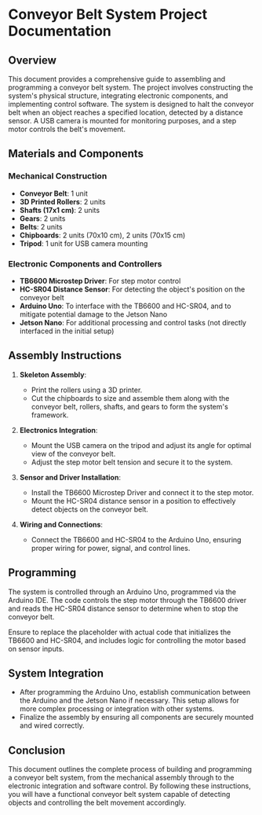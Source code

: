 
# Conveyor Belt System Project Documentation

## Overview

This document provides a comprehensive guide to assembling and programming a conveyor belt system. The project involves constructing the system's physical structure, integrating electronic components, and implementing control software. The system is designed to halt the conveyor belt when an object reaches a specified location, detected by a distance sensor. A USB camera is mounted for monitoring purposes, and a step motor controls the belt's movement.

## Materials and Components

### Mechanical Construction

- **Conveyor Belt**: 1 unit
- **3D Printed Rollers**: 2 units
- **Shafts (17x1 cm)**: 2 units
- **Gears**: 2 units
- **Belts**: 2 units
- **Chipboards**: 2 units (70x10 cm), 2 units (70x15 cm)
- **Tripod**: 1 unit for USB camera mounting

### Electronic Components and Controllers

- **TB6600 Microstep Driver**: For step motor control
- **HC-SR04 Distance Sensor**: For detecting the object's position on the conveyor belt
- **Arduino Uno**: To interface with the TB6600 and HC-SR04, and to mitigate potential damage to the Jetson Nano
- **Jetson Nano**: For additional processing and control tasks (not directly interfaced in the initial setup)

## Assembly Instructions

1. **Skeleton Assembly**:
   - Print the rollers using a 3D printer.
   - Cut the chipboards to size and assemble them along with the conveyor belt, rollers, shafts, and gears to form the system's framework.

2. **Electronics Integration**:
   - Mount the USB camera on the tripod and adjust its angle for optimal view of the conveyor belt.
   - Adjust the step motor belt tension and secure it to the system.

3. **Sensor and Driver Installation**:
   - Install the TB6600 Microstep Driver and connect it to the step motor.
   - Mount the HC-SR04 distance sensor in a position to effectively detect objects on the conveyor belt.

4. **Wiring and Connections**:
   - Connect the TB6600 and HC-SR04 to the Arduino Uno, ensuring proper wiring for power, signal, and control lines.

## Programming

The system is controlled through an Arduino Uno, programmed via the Arduino IDE. The code controls the step motor through the TB6600 driver and reads the HC-SR04 distance sensor to determine when to stop the conveyor belt.

Ensure to replace the placeholder with actual code that initializes the TB6600 and HC-SR04, and includes logic for controlling the motor based on sensor inputs.

## System Integration

- After programming the Arduino Uno, establish communication between the Arduino and the Jetson Nano if necessary. This setup allows for more complex processing or integration with other systems.
- Finalize the assembly by ensuring all components are securely mounted and wired correctly.

## Conclusion

This document outlines the complete process of building and programming a conveyor belt system, from the mechanical assembly through to the electronic integration and software control. By following these instructions, you will have a functional conveyor belt system capable of detecting objects and controlling the belt movement accordingly.

